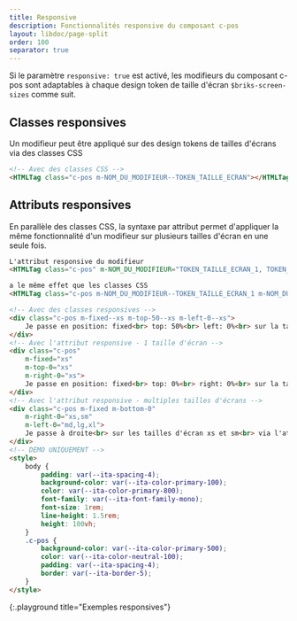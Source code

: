 ```yaml
---
title: Responsive
description: Fonctionnalités responsive du composant c-pos
layout: libdoc/page-split
order: 100
separator: true
---
```

Si le paramètre `responsive: true` est activé, les modifieurs du composant c-pos sont adaptables à chaque design token de taille d'écran `$briks-screen-sizes` comme suit.

## Classes responsives

Un modifieur peut être appliqué sur des design tokens de tailles d'écrans via des classes CSS

```html
<!-- Avec des classes CSS -->
<HTMLTag class="c-pos m-NOM_DU_MODIFIEUR--TOKEN_TAILLE_ECRAN"></HTMLTag>
```

## Attributs responsives

En parallèle des classes CSS, la syntaxe par attribut permet d'appliquer la même fonctionnalité d'un modifieur sur plusieurs tailles d'écran en une seule fois.

```html
L'attribut responsive du modifieur
<HTMLTag class="c-pos" m-NOM_DU_MODIFIEUR="TOKEN_TAILLE_ECRAN_1, TOKEN_TAILLE_ECRAN_2, TOKEN_TAILLE_ECRAN_3"></HTMLTag>

a le même effet que les classes CSS
<HTMLTag class="c-pos m-NOM_DU_MODIFIEUR--TOKEN_TAILLE_ECRAN_1 m-NOM_DU_MODIFIEUR--TOKEN_TAILLE_ECRAN_2 m-NOM_DU_MODIFIEUR--TOKEN_TAILLE_ECRAN_3"></HTMLTag>
```

```html
<!-- Avec des classes responsives -->
<div class="c-pos m-fixed--xs m-top-50--xs m-left-0--xs">
    Je passe en position: fixed<br> top: 50%<br> left: 0%<br> sur la taille d'écran xs<br> via des classes CSS
</div>
<!-- Avec l'attribut responsive - 1 taille d'écran -->
<div class="c-pos" 
    m-fixed="xs" 
    m-top-0="xs" 
    m-right-0="xs">
    Je passe en position: fixed<br> top: 0%<br> right: 0%<br> sur la taille d'écran xs<br> via l'attribut responsive
</div>
<!-- Avec l'attribut responsive - multiples tailles d'écrans -->
<div class="c-pos m-fixed m-bottom-0" 
    m-right-0="xs,sm"
    m-left-0="md,lg,xl">
    Je passe à droite<br> sur les tailles d'écran xs et sm<br> via l'attribut responsive
</div>
<!-- DEMO UNIQUEMENT -->
<style>
    body {
        padding: var(--ita-spacing-4);
        background-color: var(--ita-color-primary-100);
        color: var(--ita-color-primary-800);
        font-family: var(--ita-font-family-mono);
        font-size: 1rem;
        line-height: 1.5rem;
        height: 100vh;
    }
    .c-pos {
        background-color: var(--ita-color-primary-500);
        color: var(--ita-color-neutral-100);
        padding: var(--ita-spacing-4);
        border: var(--ita-border-5);
    }
</style>
```
{:.playground title="Exemples responsives"}